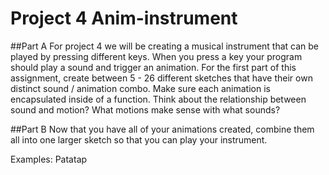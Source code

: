 # Project 4 Anim-instrument

##Part A
For project 4 we will be creating a musical instrument that can be played by pressing different keys. When you press a key your program should play a sound and trigger an animation. For the first part of this assignment, create between 5 - 26 different sketches that have their own distinct sound / animation combo. Make sure each animation is encapsulated inside of a function. Think about the relationship between sound and motion? What motions make sense with what sounds?


##Part B
Now that you have all of your animations created, combine them all into one larger sketch so that you can play your instrument.

Examples:
Patatap
